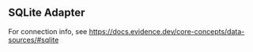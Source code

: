 ## SQLite Adapter

For connection info, see https://docs.evidence.dev/core-concepts/data-sources/#sqlite